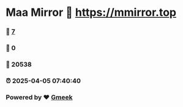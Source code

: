 # Maa Mirror :link: https://mmirror.top 
### :page_facing_up: [7](https://mmirror.top/tag.html) 
### :speech_balloon: 0 
### :hibiscus: 20538 
### :alarm_clock: 2025-04-05 07:40:40 
### Powered by :heart: [Gmeek](https://github.com/Meekdai/Gmeek)
